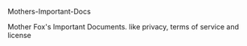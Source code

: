 Mothers-Important-Docs

Mother Fox's Important Documents. like privacy, terms of service and license
